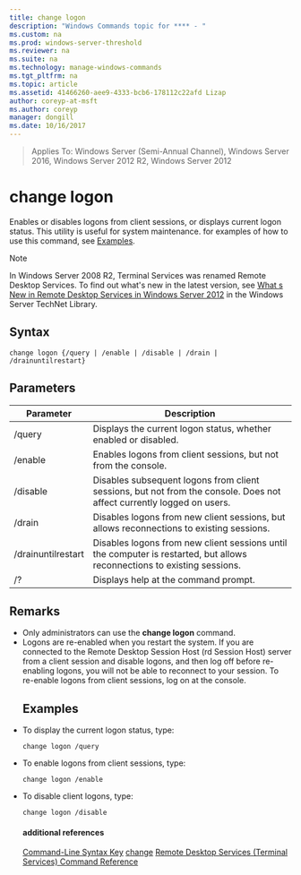 ```yaml
---
title: change logon
description: "Windows Commands topic for **** - "
ms.custom: na
ms.prod: windows-server-threshold
ms.reviewer: na
ms.suite: na
ms.technology: manage-windows-commands
ms.tgt_pltfrm: na
ms.topic: article
ms.assetid: 41466260-aee9-4333-bcb6-178112c22afd Lizap
author: coreyp-at-msft
ms.author: coreyp
manager: dongill
ms.date: 10/16/2017
---
```


>Applies To: Windows Server (Semi-Annual Channel), Windows Server 2016, Windows Server 2012 R2, Windows Server 2012

# change logon
Enables or disables logons from client sessions, or displays current logon status.
This utility is useful for system maintenance.
for examples of how to use this command, see [Examples](#BKMK_examples).
> [!NOTE]
> In Windows Server 2008 R2, Terminal Services was renamed Remote Desktop Services. To find out what's new in the latest version, see [What s New in Remote Desktop Services in Windows Server 2012](https://technet.microsoft.com/library/hh831527) in the Windows Server TechNet Library.
> ## Syntax
> ```
> change logon {/query | /enable | /disable | /drain | /drainuntilrestart}
> ```
> ## Parameters
> 
> |     Parameter      |                                                       Description                                                        |
> |--------------------|--------------------------------------------------------------------------------------------------------------------------|
> |       /query       |                             Displays the current logon status, whether enabled or disabled.                              |
> |      /enable       |                              Enables logons from client sessions, but not from the console.                              |
> |      /disable      |  Disables subsequent logons from client sessions, but not from the console. Does not affect currently logged on users.   |
> |       /drain       |                 Disables logons from new client sessions, but allows reconnections to existing sessions.                 |
> | /drainuntilrestart | Disables logons from new client sessions until the computer is restarted, but allows reconnections to existing sessions. |
> |         /?         |                                           Displays help at the command prompt.                                           |
> 
> ## Remarks
> - Only administrators can use the **change logon** command.
> - Logons are re-enabled when you restart the system. If you are connected to the Remote Desktop Session Host (rd Session Host) server from a client session and disable logons, and then log off before re-enabling logons, you will not be able to reconnect to your session. To re-enable logons from client sessions, log on at the console.
>   ## <a name="BKMK_examples"></a>Examples
> - To display the current logon status, type:
>   ```
>   change logon /query
>   ```
> - To enable logons from client sessions, type:
>   ```
>   change logon /enable
>   ```
> - To disable client logons, type:
>   ```
>   change logon /disable
>   ```
>   #### additional references
>   [Command-Line Syntax Key](command-line-syntax-key.md)
>   [change](change.md)
>   [Remote Desktop Services &#40;Terminal Services&#41; Command Reference](remote-desktop-services-terminal-services-command-reference.md)
